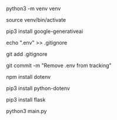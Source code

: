 python3 -m venv venv

source venv/bin/activate

pip3 install google-generativeai

echo ".env" >> .gitignore

git add .gitignore

git commit -m "Remove .env from tracking"            

npm install dotenv

pip3 install python-dotenv

pip3 install flask

python3 main.py
